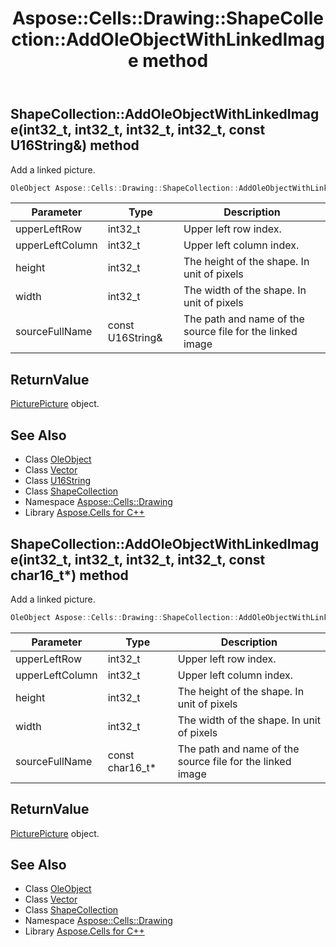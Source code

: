 ﻿---
title: Aspose::Cells::Drawing::ShapeCollection::AddOleObjectWithLinkedImage method
linktitle: AddOleObjectWithLinkedImage
second_title: Aspose.Cells for C++ API Reference
description: 'Aspose::Cells::Drawing::ShapeCollection::AddOleObjectWithLinkedImage method. Add a linked picture in C++.'
type: docs
weight: 3900
url: /cpp/aspose.cells.drawing/shapecollection/addoleobjectwithlinkedimage/
---
## ShapeCollection::AddOleObjectWithLinkedImage(int32_t, int32_t, int32_t, int32_t, const U16String\&) method


Add a linked picture.

```cpp
OleObject Aspose::Cells::Drawing::ShapeCollection::AddOleObjectWithLinkedImage(int32_t upperLeftRow, int32_t upperLeftColumn, int32_t height, int32_t width, const U16String &sourceFullName)
```


| Parameter | Type | Description |
| --- | --- | --- |
| upperLeftRow | int32_t | Upper left row index. |
| upperLeftColumn | int32_t | Upper left column index. |
| height | int32_t | The height of the shape. In unit of pixels |
| width | int32_t | The width of the shape. In unit of pixels |
| sourceFullName | const U16String\& | The path and name of the source file for the linked image |

## ReturnValue

[Picture](../../picture/)[Picture](../../picture/) object.

## See Also

* Class [OleObject](../../oleobject/)
* Class [Vector](../../../aspose.cells/vector/)
* Class [U16String](../../../aspose.cells/u16string/)
* Class [ShapeCollection](../)
* Namespace [Aspose::Cells::Drawing](../../)
* Library [Aspose.Cells for C++](../../../)
## ShapeCollection::AddOleObjectWithLinkedImage(int32_t, int32_t, int32_t, int32_t, const char16_t*) method


Add a linked picture.

```cpp
OleObject Aspose::Cells::Drawing::ShapeCollection::AddOleObjectWithLinkedImage(int32_t upperLeftRow, int32_t upperLeftColumn, int32_t height, int32_t width, const char16_t *sourceFullName)
```


| Parameter | Type | Description |
| --- | --- | --- |
| upperLeftRow | int32_t | Upper left row index. |
| upperLeftColumn | int32_t | Upper left column index. |
| height | int32_t | The height of the shape. In unit of pixels |
| width | int32_t | The width of the shape. In unit of pixels |
| sourceFullName | const char16_t* | The path and name of the source file for the linked image |

## ReturnValue

[Picture](../../picture/)[Picture](../../picture/) object.

## See Also

* Class [OleObject](../../oleobject/)
* Class [Vector](../../../aspose.cells/vector/)
* Class [ShapeCollection](../)
* Namespace [Aspose::Cells::Drawing](../../)
* Library [Aspose.Cells for C++](../../../)
